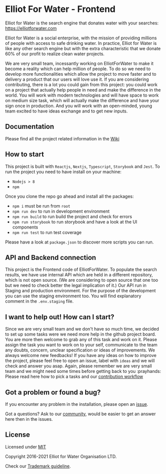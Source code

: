 # Elliot For Water - Frontend

Elliot for Water is the search engine that donates water with your searches: https://elliotforwater.com

Elliot for Water is a social enterprise, with the mission of providing millions of people with access to safe drinking water. In practice, Elliot for Water is like any other search engine but with the extra characteristic that we donate 60% of our profit to realize clean water projects.

We are very small team, incessantly working on ElliotForWater to make it become a reality which can help million of people. To do so we need to develop more functionalities which allow the project to move faster and to delivery a product that our users will love use it.
If you are considering contributing, there is a lot you could gain from this project: you could work on a project that actually help people in need and make the difference in the world. You will work with modern technologies and will have space to work on medium size task, which will actually make the difference and have your sign once in production.
And you will work with an open-minded, young team excited to have ideas exchange and to get new inputs.

## Documentation

Please find all the project related information in the [Wiki](https://github.com/ElliotForWater/efw-webapp/wiki)

## How to start

This project is built with `Reactjs`, `Nextjs`, `Typescript`, `Storybook` and `Jest`.
To run the project you need to have install on your machine:

- `Nodejs > 8`
- `npm`

Once you clone the repo go ahead and install all the packages:

- `npm i` must be run from `root`
- `npm run dev` to run in development environment
- `npm run build` to run build the project and check for errors
- `npm run storybook` to run storybook and have a look at the UI components
- `npm run test` to run test coverage

Please have a look at `package.json` to discover more scripts you can run.

## API and Backend connection

This project is the Frontend code of ElliotForWater. To populate the search results, we have use internal API
which are held in a different repository, which is not open source. (We are considering to open source that one too but we need to check better the legal implication of it.)
Our API run in Staging and production environment.
For the purpose of the development you can use the staging environment too.
You will find explanatory comment in the `.env.staging` file.

## I want to help out! How can I start?

Since we are very small team and we don't have so much time, we decided to set up some tasks were we need more help in
the github project board.
You are more then welcome to grab any of this task and work on it.
Please assign the task you want to work on to your self, communicate to the team any doubts, concern, unclear specification or ideas of improvements.
We always welcome new feedbacks! If you have any ideas on how to improve the project, please feel free to open an issue, label with `ideas` and we will check and answer you asap.
Again, please remember we are very small team and we might need some times before getting back to you :prayhands:
Please read here how to pick a tasks and our [contribution workflow](https://github.com/ElliotForWater/efw-webapp/wiki/3.-How-to-contribute)

## Got a problem or found a bug?

If you encounter any problem in the installation, please open an [issue](https://github.com/ElliotForWater/efw-webapp/issues).

Got a questions? Ask to our [community](https://github.com/ElliotForWater/efw-webapp/discussions), would be easier to get an answer here then in the issues.

## License

Licensed under [MIT](https://github.com/ElliotForWater/efw-webapp/blob/main/LICENSE)

Copyright 2016-2021 Elliot for Water Organisation LTD.

Check our [Trademark guideline](https://github.com/ElliotForWater/efw-webapp/wiki/ElliotForWater-Trademark).
